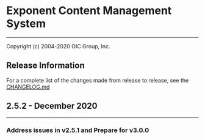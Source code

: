 # Exponent Content Management System

----------

Copyright (c) 2004-2020 OIC Group, Inc.

## Release Information

For a complete list of the changes made from release to release, see the [CHANGELOG.md](CHANGELOG.md)

## 2.5.2 - December 2020

----------

### Address issues in v2.5.1 and Prepare for v3.0.0